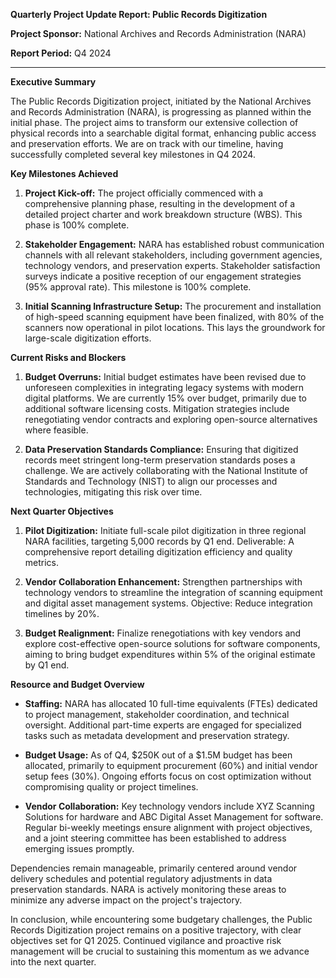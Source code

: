 **Quarterly Project Update Report: Public Records Digitization**

**Project Sponsor:** National Archives and Records Administration (NARA)

**Report Period:** Q4 2024

---

**Executive Summary**

The Public Records Digitization project, initiated by the National Archives and Records Administration (NARA), is progressing as planned within the initial phase. The project aims to transform our extensive collection of physical records into a searchable digital format, enhancing public access and preservation efforts. We are on track with our timeline, having successfully completed several key milestones in Q4 2024.

**Key Milestones Achieved**

1. **Project Kick-off:** The project officially commenced with a comprehensive planning phase, resulting in the development of a detailed project charter and work breakdown structure (WBS). This phase is 100% complete.
   
2. **Stakeholder Engagement:** NARA has established robust communication channels with all relevant stakeholders, including government agencies, technology vendors, and preservation experts. Stakeholder satisfaction surveys indicate a positive reception of our engagement strategies (95% approval rate). This milestone is 100% complete.

3. **Initial Scanning Infrastructure Setup:** The procurement and installation of high-speed scanning equipment have been finalized, with 80% of the scanners now operational in pilot locations. This lays the groundwork for large-scale digitization efforts.

**Current Risks and Blockers**

1. **Budget Overruns:** Initial budget estimates have been revised due to unforeseen complexities in integrating legacy systems with modern digital platforms. We are currently 15% over budget, primarily due to additional software licensing costs. Mitigation strategies include renegotiating vendor contracts and exploring open-source alternatives where feasible.

2. **Data Preservation Standards Compliance:** Ensuring that digitized records meet stringent long-term preservation standards poses a challenge. We are actively collaborating with the National Institute of Standards and Technology (NIST) to align our processes and technologies, mitigating this risk over time.

**Next Quarter Objectives**

1. **Pilot Digitization:** Initiate full-scale pilot digitization in three regional NARA facilities, targeting 5,000 records by Q1 end. Deliverable: A comprehensive report detailing digitization efficiency and quality metrics.

2. **Vendor Collaboration Enhancement:** Strengthen partnerships with technology vendors to streamline the integration of scanning equipment and digital asset management systems. Objective: Reduce integration timelines by 20%.

3. **Budget Realignment:** Finalize renegotiations with key vendors and explore cost-effective open-source solutions for software components, aiming to bring budget expenditures within 5% of the original estimate by Q1 end.

**Resource and Budget Overview**

- **Staffing:** NARA has allocated 10 full-time equivalents (FTEs) dedicated to project management, stakeholder coordination, and technical oversight. Additional part-time experts are engaged for specialized tasks such as metadata development and preservation strategy.
  
- **Budget Usage:** As of Q4, $250K out of a $1.5M budget has been allocated, primarily to equipment procurement (60%) and initial vendor setup fees (30%). Ongoing efforts focus on cost optimization without compromising quality or project timelines.

- **Vendor Collaboration:** Key technology vendors include XYZ Scanning Solutions for hardware and ABC Digital Asset Management for software. Regular bi-weekly meetings ensure alignment with project objectives, and a joint steering committee has been established to address emerging issues promptly.

Dependencies remain manageable, primarily centered around vendor delivery schedules and potential regulatory adjustments in data preservation standards. NARA is actively monitoring these areas to minimize any adverse impact on the project's trajectory.

In conclusion, while encountering some budgetary challenges, the Public Records Digitization project remains on a positive trajectory, with clear objectives set for Q1 2025. Continued vigilance and proactive risk management will be crucial to sustaining this momentum as we advance into the next quarter.